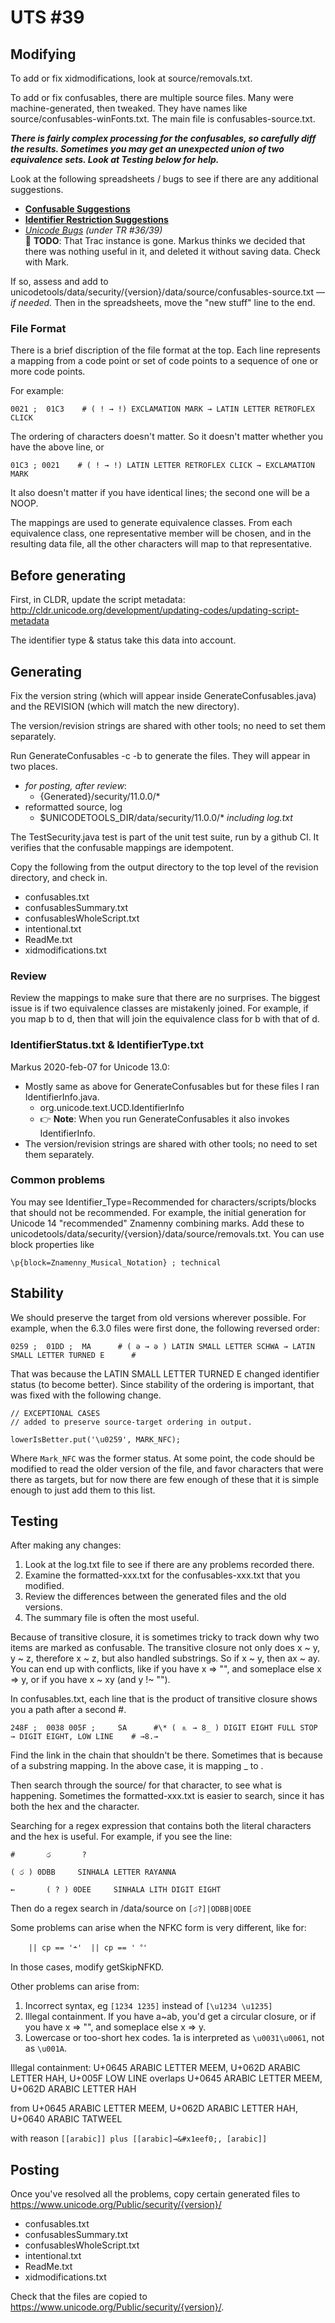 # UTS #39

## Modifying

To add or fix xidmodifications, look at source/removals.txt.

To add or fix confusables, there are multiple source files. Many were
machine-generated, then tweaked. They have names like
source/confusables-winFonts.txt. The main file is confusables-source.txt.

***There is fairly complex processing for the confusables, so carefully diff the
results. Sometimes you may get an unexpected union of two equivalence sets.
Look at Testing below for help.***

Look at the following spreadsheets / bugs to see if there are any additional
suggestions.

*   **[Confusable
    Suggestions](https://docs.google.com/spreadsheet/ccc?key=0ArRWBHdd5mx-dHRXelRVbXRYSVp2QTNDdTBlV1I5X1E&usp=drive_web#gid=0)**
*   **[Identifier Restriction
    Suggestions](https://docs.google.com/spreadsheet/ccc?key=0ArRWBHdd5mx-dEJJWkdzZzk4cDRYbEVLTmhraGN0Q3c&usp=drive_web#gid=0)**
*   *[Unicode
    Bugs](http://www.unicode.org/edcom/bugtrack/query?status=accepted&status=assigned&status=new&status=reopened&group=component&order=priority&col=id&col=summary&col=status&col=type&col=priority&col=milestone&col=component&owner=mark&report=10)
    (under TR #36/39)*\
    :construction: **TODO**: That Trac instance is gone.
    Markus thinks we decided that there was nothing useful in it,
    and deleted it without saving data. Check with Mark.

If so, assess and add to unicodetools/data/security/{version}/data/source/confusables-source.txt — *if needed.*
Then in the spreadsheets, move the "new stuff" line to the end.

### File Format
There is a brief discription of the file format at the top. 
Each line represents a mapping from a code point or set of code points to a sequence of one or more code points.

For example:
```
0021 ;  01C3    # ( ! → ǃ) EXCLAMATION MARK → LATIN LETTER RETROFLEX CLICK
```

The ordering of characters doesn't matter. 
So it doesn't matter whether you have the above line, or
```
01C3 ; 0021    # ( ǃ → !) LATIN LETTER RETROFLEX CLICK → EXCLAMATION MARK
```
It also doesn't matter if you have identical lines; the second one will be a NOOP.

The mappings are used to generate equivalence classes.
From each equivalence class, one representative member will be chosen,
and in the resulting data file, all the other characters will map to that representative.

## Before generating

First, in CLDR, update the script metadata:
http://cldr.unicode.org/development/updating-codes/updating-script-metadata

The identifier type & status take this data into account.

## Generating

Fix the version string (which will appear inside GenerateConfusables.java) and
the REVISION (which will match the new directory).

The version/revision strings are shared with other tools; no need to set them separately.

Run GenerateConfusables -c -b to generate the files. They will appear in two places.

*   *for posting, after review*:
    *    {Generated}/security/11.0.0/*
*   reformatted source, log
    *   $UNICODETOOLS_DIR/data/security/11.0.0/* *including log.txt*

The TestSecurity.java test is part of the unit test suite, run by a github CI.
It verifies that the confusable mappings are idempotent.

Copy the following from the output directory to the top level of the revision directory, and check in.

*   confusables.txt
*   confusablesSummary.txt
*   confusablesWholeScript.txt
*   intentional.txt
*   ReadMe.txt
*   xidmodifications.txt

### Review

Review the mappings to make sure that there are no surprises.
The biggest issue is if two equivalence classes are mistakenly joined. 
For example, if you map b to d, then that will join the equivalence class for b with that of d.

### IdentifierStatus.txt & IdentifierType.txt

Markus 2020-feb-07 for Unicode 13.0:

*   Mostly same as above for GenerateConfusables but for these files I ran
    IdentifierInfo.java.
    *   org.unicode.text.UCD.IdentifierInfo
    *   :point_right: **Note**: When you run GenerateConfusables it also invokes
        IdentifierInfo.
*   The version/revision strings are shared with other tools; no need to set
    them separately.

### Common problems

You may see Identifier_Type=Recommended for characters/scripts/blocks that should not be recommended.
For example, the initial generation for Unicode 14 "recommended" Znamenny combining marks.
Add these to unicodetools/data/security/{version}/data/source/removals.txt.
You can use block properties like
```
\p{block=Znamenny_Musical_Notation} ; technical
```

## Stability

We should preserve the target from old versions wherever possible. For example,
when the 6.3.0 files were first done, the following reversed order:
```
0259 ;  01DD ;  MA      # ( ə → ǝ ) LATIN SMALL LETTER SCHWA → LATIN SMALL LETTER TURNED E      #
```

That was because the LATIN SMALL LETTER TURNED E changed identifier status (to
become better). Since stability of the ordering is important, that was fixed
with the following change.
```
// EXCEPTIONAL CASES
// added to preserve source-target ordering in output.

lowerIsBetter.put('\u0259', MARK_NFC);
```

Where `Mark_NFC` was the former status. At some point, the code should be modified
to read the older version of the file, and favor characters that were there as
targets, but for now there are few enough of these that it is simple enough to
just add them to this list.

## Testing

After making any changes:

1.  Look at the log.txt file to see if there are any problems recorded there.
2.  Examine the formatted-xxx.txt for the confusables-xxx.txt that you modified.
3.  Review the differences between the generated files and the old versions.
4.  The summary file is often the most useful.

Because of transitive closure, it is sometimes tricky to track down why two
items are marked as confusable. The transitive closure not only does x ~ y, y ~
z, therefore x ~ z, but also handled substrings. So if x ~ y, then ax ~ ay. You
can end up with conflicts, like if you have x => "", and someplace else x => y,
or if you have x ~ xy (and y !~ "").

In confusables.txt, each line that is the product of transitive closure shows
you a path after a second #.
```
248F ;  0038 005F ;     SA      #\* ( ⒏ → 8_ ) DIGIT EIGHT FULL STOP → DIGIT EIGHT, LOW LINE    # →8.→
```

Find the link in the chain that shouldn't be there. Sometimes that is because of
a substring mapping. In the above case, it is mapping _ to .

Then search through the source/ for that character, to see what is happening.
Sometimes the formatted-xxx.txt is easier to search, since it has both the hex
and the character.

Searching for a regex expression that contains both the literal characters and
the hex is useful. For example, if you see the line:
```
#       ර       ?

(‎ ර ‎) 0DBB     SINHALA LETTER RAYANNA

←       (‎ ? ‎) 0DEE     SINHALA LITH DIGIT EIGHT
```

Then do a regex search in /data/source on `[ර?]|ODBB|ODEE`

Some problems can arise when the NFKC form is very different, like for:
```
    || cp == '﬩'  || cp == '︒'
```

In those cases, modify getSkipNFKD.

Other problems can arise from:

1.  Incorrect syntax, eg `[1234 1235]` instead of `[\u1234 \u1235]`
2.  Illegal containment. If you have a~ab, you'd get a circular closure, or if
    you have x => "", and someplace else x => y.
3.  Lowercase or too-short hex codes. 1a is interpreted as `\u0031\u0061`, not
    as `\u001A`.

Illegal containment: U+0645 ARABIC LETTER MEEM, U+062D ARABIC LETTER HAH, U+005F
LOW LINE overlaps U+0645 ARABIC LETTER MEEM, U+062D ARABIC LETTER HAH

from U+0645 ARABIC LETTER MEEM, U+062D ARABIC LETTER HAH, U+0640 ARABIC TATWEEL

with reason `[[arabic]] plus [[arabic]→&#x1eef0;, [arabic]]`

## Posting

Once you've resolved all the problems, copy certain generated files to
https://www.unicode.org/Public/security/{version}/

*   confusables.txt
*   confusablesSummary.txt
*   confusablesWholeScript.txt
*   intentional.txt
*   ReadMe.txt
*   xidmodifications.txt

Check that the files are copied to https://www.unicode.org/Public/security/{version}/.

